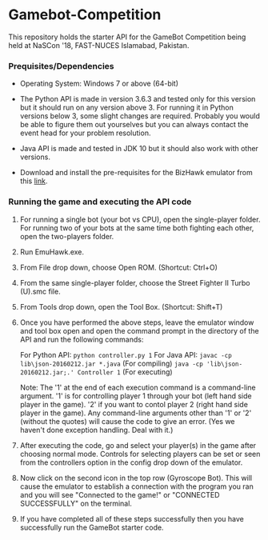 # Gamebot-Competition
This repository holds the starter API for the GameBot Competition being held at NaSCon '18, FAST-NUCES Islamabad, Pakistan.

### Prequisites/Dependencies

* Operating System: Windows 7 or above (64-bit)

* The Python API is made in version 3.6.3 and tested only for this version but it should run on any version above 3. For running it in Python versions below 3, some slight changes are required. Probably you would be able to figure them out yourselves but you can always contact the event head for your problem resolution.

* Java API is made and tested in JDK 10 but it should also work with other versions.

* Download and install the pre-requisites for the BizHawk emulator from this [link](https://github.com/TASVideos/BizHawk-Prereqs/releases/download/2.1/bizhawk_prereqs_v2.1.zip).

### Running the game and executing the API code

1. For running a single bot (your bot vs CPU), open the single-player folder. For running two of your bots at the same time both fighting each other, open the two-players folder.
2. Run EmuHawk.exe.
3. From File drop down, choose Open ROM. (Shortcut: Ctrl+O)
4. From the same single-player folder, choose the Street Fighter II Turbo (U).smc file.
5. From Tools drop down, open the Tool Box. (Shortcut: Shift+T)
6. Once you have performed the above steps, leave the emulator window and tool box open and open the command prompt in the directory of the API and run the following commands:

    For Python API: `python controller.py 1`
    For Java API: `javac -cp lib\json-20160212.jar *.java` (For compiling)
                  `java -cp 'lib\json-20160212.jar;.' Controller 1` (For executing)
    
    Note: The '1' at the end of each execution command is a command-line argument. '1' is for controlling player 1 through your bot (left hand side player in the game). '2' if you want to contol player 2 (right hand side player in the game). Any command-line arguments other than '1' or '2' (without the quotes) will cause the code to give an error. (Yes we haven't done exception handling. Deal with it.)

7. After executing the code, go and select your player(s) in the game after choosing normal mode. Controls for selecting players can be set or seen from the controllers option in the config drop down of the emulator.
8. Now click on the second icon in the top row (Gyroscope Bot). This will cause the emulator to establish a connection with the program you ran and you will see "Connected to the game!" or "CONNECTED SUCCESSFULLY" on the terminal.
9. If you have completed all of these steps successfully then you have successfully run the GameBot starter code.

### 
